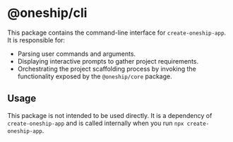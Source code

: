 # @oneship/cli

This package contains the command-line interface for `create-oneship-app`. It is responsible for:

- Parsing user commands and arguments.
- Displaying interactive prompts to gather project requirements.
- Orchestrating the project scaffolding process by invoking the functionality exposed by the `@oneship/core` package.

## Usage

This package is not intended to be used directly. It is a dependency of `create-oneship-app` and is called internally when you run `npx create-oneship-app`.
